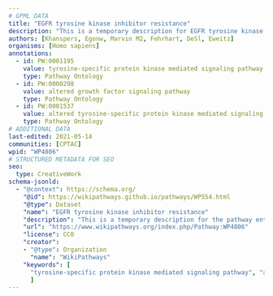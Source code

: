 ```yaml
---
# GPML DATA
title: "EGFR tyrosine kinase inhibitor resistance"
description: "This is a temporary description for EGFR tyrosine kinase inhibitor resistance"
authors: [Khanspers, Egonw, Marvin M2, Fehrhart, DeSl, Eweitz]
organisms: [Homo sapiens]
annotations:
  - id: PW:0001195
    value: tyrosine-specific protein kinase mediated signaling pathway
    type: Pathway Ontology
  - id: PW:0000298
    value: altered growth factor signaling pathway
    type: Pathway Ontology
  - id: PW:0001537
    value: altered tyrosine-specific protein kinase mediated signaling pathway
    type: Pathway Ontology
# ADDITIONAL DATA
last-edited: 2021-05-14
communities: [CPTAC]
wpid: "WP4806"
# STRUCTURED METADATA FOR SEO
seo:
  type: CreativeWork
schema-jsonld:
  - "@context": https://schema.org/
    "@id": https://wikipathways.github.io/pathways/WP554.html
    "@type": Dataset
    "name": "EGFR tyrosine kinase inhibitor resistance"
    "description": "This is a temporary description for the pathway entitled: EGFR tyrosine kinase inhibitor resistance"
    "url": "https://www.wikipathways.org/index.php/Pathway:WP4806"
    "license": CC0
    "creator":
    - "@type": Organization
      "name": "WikiPathways"
    "keywords": [
      "tyrosine-specific protein kinase mediated signaling pathway", "altered growth factor signaling pathway", "altered tyrosine-specific protein kinase mediated signaling pathway",
      ]
---
```

